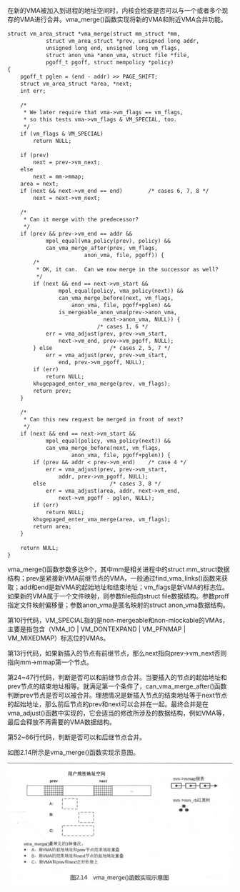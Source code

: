 在新的VMA被加入到进程的地址空间时，内核会检查是否可以与一个或者多个现存的VMA进行合并。vma_merge()函数实现将新的VMA和附近VMA合并功能。

```
struct vm_area_struct *vma_merge(struct mm_struct *mm,
			struct vm_area_struct *prev, unsigned long addr,
			unsigned long end, unsigned long vm_flags,
			struct anon_vma *anon_vma, struct file *file,
			pgoff_t pgoff, struct mempolicy *policy)
{
	pgoff_t pglen = (end - addr) >> PAGE_SHIFT;
	struct vm_area_struct *area, *next;
	int err;

	/*
	 * We later require that vma->vm_flags == vm_flags,
	 * so this tests vma->vm_flags & VM_SPECIAL, too.
	 */
	if (vm_flags & VM_SPECIAL)
		return NULL;

	if (prev)
		next = prev->vm_next;
	else
		next = mm->mmap;
	area = next;
	if (next && next->vm_end == end)		/* cases 6, 7, 8 */
		next = next->vm_next;

	/*
	 * Can it merge with the predecessor?
	 */
	if (prev && prev->vm_end == addr &&
			mpol_equal(vma_policy(prev), policy) &&
			can_vma_merge_after(prev, vm_flags,
						anon_vma, file, pgoff)) {
		/*
		 * OK, it can.  Can we now merge in the successor as well?
		 */
		if (next && end == next->vm_start &&
				mpol_equal(policy, vma_policy(next)) &&
				can_vma_merge_before(next, vm_flags,
					anon_vma, file, pgoff+pglen) &&
				is_mergeable_anon_vma(prev->anon_vma,
						      next->anon_vma, NULL)) {
							/* cases 1, 6 */
			err = vma_adjust(prev, prev->vm_start,
				next->vm_end, prev->vm_pgoff, NULL);
		} else					/* cases 2, 5, 7 */
			err = vma_adjust(prev, prev->vm_start,
				end, prev->vm_pgoff, NULL);
		if (err)
			return NULL;
		khugepaged_enter_vma_merge(prev, vm_flags);
		return prev;
	}

	/*
	 * Can this new request be merged in front of next?
	 */
	if (next && end == next->vm_start &&
			mpol_equal(policy, vma_policy(next)) &&
			can_vma_merge_before(next, vm_flags,
					anon_vma, file, pgoff+pglen)) {
		if (prev && addr < prev->vm_end)	/* case 4 */
			err = vma_adjust(prev, prev->vm_start,
				addr, prev->vm_pgoff, NULL);
		else					/* cases 3, 8 */
			err = vma_adjust(area, addr, next->vm_end,
				next->vm_pgoff - pglen, NULL);
		if (err)
			return NULL;
		khugepaged_enter_vma_merge(area, vm_flags);
		return area;
	}

	return NULL;
}
```

vma_merge()函数参数多达9个，其中mm是相关进程中的struct mm_struct数据结构；prev是紧接新VMA前继节点的VMA，一般通过find_vma_links()函数来获取；add和end是新VMA的起始地址和结束地址；vm_flags是新VMA的标志位。如果新的VMA属于一个文件映射，则参数file指向struct file数据结构。参数proff指定文件映射偏移量；参数anon_vma是匿名映射的struct anon_vma数据结构。

第10行代码，VM_SPECIAL指的是non-mergeable和non-mlockable的VMAs，主要是指包含（VMA_IO | VM_DONTEXPAND | VM_PFNMAP | VM_MIXEDMAP）标志位的VMAs。

第13行代码，如果新插入的节点有前继节点，那么next指向prev->vm_next否则指向mm->mmap第一个节点。

第24~47行代码，判断是否可以和前继节点合并。当要插入的节点的起始地址和prev节点的结束地址相等。就满足第一个条件了，can_vma_merge_after()函数判断prev节点是否可以被合并。理想情况是新插入节点的结束地址等于next节点的起始地址，那么前后节点的prev和next可以合并在一起。最终合并是在vma_adjust()函数中实现的，它会适当的修改所涉及的数据结构，例如VMA等，最后会释放不再需要的VMA数据结构。

第52~66行代码，判断是否可以和后继节点合并。

如图2.14所示是vma_merge()函数实现示意图。

![vma_merge示意图](.\picture\vma_merge示意图.png)